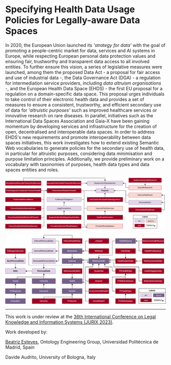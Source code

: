 # Specifying Health Data Usage Policies for Legally-aware Data Spaces

In 2020, the European Union launched its *'strategy for data'* with the goal of promoting a people-centric market for data, services and AI systems in Europe, while respecting European personal data protection values and ensuring fair, trustworthy and transparent data access to all involved entities.
To further ensure this vision, a series of legislative measures were launched, among them the proposed Data Act - a proposal for fair access and use of industrial data -, the Data Governance Act (DGA) - a regulation for intermediation service providers, including *data altruism organisations* -, and the European Health Data Space (EHDS) - the first EU proposal for a regulation on a domain-specific data space.
This proposal urges individuals to take control of their electronic health data and provides a set of measures to ensure a consistent, trustworthy, and efficient secondary use of data for *'altruistic purposes'* such as improved healthcare services or innovative research on rare diseases.
In parallel, initiatives such as the International Data Spaces Association and Gaia-X have been gaining momentum by developing services and infrastructure for the creation of open, decentralised and interoperable data spaces.
In order to address EHDS's new requirements and promote interoperability between data spaces initiatives, this work investigates how to extend existing Semantic Web vocabularies to generate policies for the secondary use of health data, in particular for altruistic purposes, considering data minimisation and purpose limitation principles.
Additionally, we provide preliminary work on a vocabulary with taxonomies of purposes, health data types and data spaces entities and roles.

![EHDS purposes](./img/purposes.png "EHDS purpose taxonomy")

![EHDS data](./img/data.png "EHDS data taxonomy")

-----------------------

This work is under review at the [36th International Conference on Legal Knowledge and Information Systems (JURIX 2023)](https://jurix23.maastrichtlawtech.eu/).

Work developed by:

[Beatriz Esteves](mailto:beatriz.gesteves@upm.es), Ontology Engineering Group, Universidad Politécnica de Madrid, Spain

Davide Audrito, University of Bologna, Italy